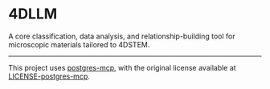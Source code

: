 # 4DLLM

A core classification, data analysis, and relationship-building tool for microscopic materials tailored to 4DSTEM.

---

This project uses [postgres-mcp](https://github.com/crystaldba/postgres-mcp), with the original license available at [LICENSE-postgres-mcp](LICENSES/LICENSE-postgres-mcp).